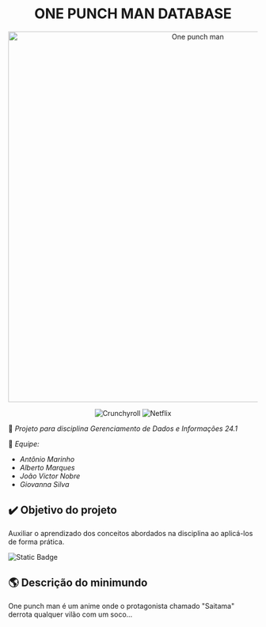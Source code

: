 <h1 align="center"> ONE PUNCH MAN DATABASE </h1>

<p align="center">
  <img src="https://static.wikia.nocookie.net/onepunchman/images/d/d1/One_Punch_Man_Hero_Encyclopedia.png/revision/latest?cb=20191021070203" alt="One punch man" height="750">
</p>

<p align="center">
  <img alt= Crunchyroll src="https://img.shields.io/badge/Crunchyroll-F47521?style=for-the-badge&logo=crunchyroll&logoColor=white">
  <img alt="Netflix" src="https://img.shields.io/badge/Netflix-E50914?style=for-the-badge&logo=netflix&logoColor=white">
</p>

👊 *Projeto para disciplina Gerenciamento de Dados e Informações 24.1*

🦸 *Equipe:*

- *Antônio Marinho*
- *Alberto Marques*
- *João Victor Nobre*
- *Giovanna Silva*

## ✔️ Objetivo do projeto
Auxiliar o aprendizado dos conceitos abordados na disciplina ao aplicá-los de forma prática.

![Static Badge](https://img.shields.io/badge/Status%20-%20In%C3%ADcio%20-%20red)

## 🌎 Descrição do minimundo
One punch man é um anime onde o protagonista chamado "Saitama" derrota qualquer vilão com um soco...
